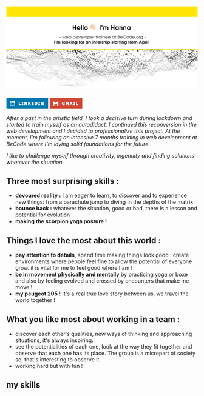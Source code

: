 # ![fluxnas](https://github.com/fluxnas/fluxnas/blob/baa41e476284375597b08b26504be91a98e0824d/github.jpg)

[![linkedin](https://github.com/fluxnas/fluxnas/blob/509b8f5f792d9e1f1fe7ef5d3dd159d7b5102b11/linkedin.png)](https://www.linkedin.com/in/hanna-connier-autajon/) 
[![gmail](https://github.com/fluxnas/fluxnas/blob/af68f3e07fec2ce9ded4ce125638f2eb92af5bc4/gmail.png)](hanna.webdev@gmail.com)

_After a past in the artistic field, I took a decisive turn during lockdown and started to train myself as an autodidact. I continued this reconversion in the web development and I decided to professionalize this project. At the moment, I'm following an intensive 7 months training in web development at BeCode where I'm laying solid foundations for the future._   

_I like to challenge myself through creativity, ingenuity and finding solutions whatever the situation._   
   
## Three most surprising skills :
 - **devoured reality :** I am eager to learn, to discover and to experience new things: from a parachute jump to diving in the depths of the matrix
 - **bounce back :** whatever the situation, good or bad, there is a lesson and potential for evolution
 - **making the scorpion yoga posture !**
 
 ## Things I love the most about this world :
- **pay attention to details**, spend time making things look good : create environments where people feel fine to allow the potential of everyone grow. it is vital for me to feel good where I am !
- **be in movement physically and mentally** by practicing yoga or boxe and also by feeling evolved and crossed by encounters that make me move !
- **my peugeot 205** ! It's a real true love story between us, we travel the world together !
   
## What you like most about working in a team :
- discover each other's qualities, new ways of thinking and approaching situations, it's always inspiring.
- see the potentialities of each one, look at the way they fit together and observe that each one has its place. The group is a micropart of society so, that's interesting to observe it.
- working hard but with fun !
## my skills
